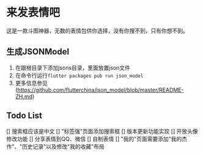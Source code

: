 # 来发表情吧

这是一款斗图神器，无数的表情包供你选择，没有你搜不到，只有你想不到。

## 生成JSONModel
1. 在跟根目录下添加jsons目录，里面放置json文件
2. 在命令行运行`flutter packages pub run json_model`
3. 更多信息参见(https://github.com/flutterchina/json_model/blob/master/README-ZH.md)

## Todo List
[] 搜索框应该是中文
[] "标签强"页面添加搜索框
[] 版本更新功能实现
[] 开放头像修改功能
[] 分享表情到QQ、微信
[] 自制表情
[] "我的"页面需要添加"我的杰作"、"历史记录"以及修改"我的收藏"布局